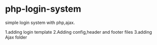 # php-login-system
simple login system with php,ajax.

1.adding login template
2.Adding config,header and footer files 
3.adding Ajax folder 